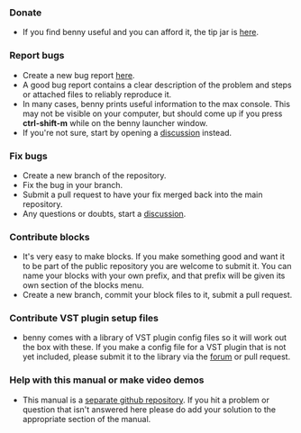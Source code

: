 ### Donate
- If you find benny useful and you can afford it, the tip jar is [here](https://www.paypal.com/donate/?hosted_button_id=PBQ7JWRPJKLWQ).
### Report bugs
- Create a new bug report [here](https://github.com/playbenny/benny/issues).
- A good bug report contains a clear description of the problem and steps or attached files to reliably reproduce it.
- In many cases, benny prints useful information to the max console. This may not be visible on your computer, but should come up if you press **ctrl-shift-m** while on the benny launcher window.
- If you're not sure, start by opening a [discussion](https://github.com/playbenny/benny/discussions) instead.
### Fix bugs
- Create a new branch of the repository.
- Fix the bug in your branch.
- Submit a pull request to have your fix merged back into the main repository.
- Any questions or doubts, start a [discussion](https://github.com/playbenny/benny/discussions).
### Contribute blocks
- It's very easy to make blocks. If you make something good and want it to be part of the public repository you are welcome to submit it. You can name your blocks with your own prefix, and that prefix will be given its own section of the blocks menu.
- Create a new branch, commit your block files to it, submit a pull request.
### Contribute VST plugin setup files
- benny comes with a library of VST plugin config files so it will work out the box with these. If you make a config file for a VST plugin that is not yet included, please submit it to the library via the [forum](https://github.com/playbenny/benny/discussions) or pull request. 
### Help with this manual or make video demos
- This manual is a [separate github repository](https://github.com/playbenny/bennyDocs). If you hit a problem or question that isn't answered here please do add your solution to the appropriate section of the manual.